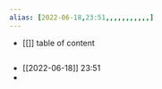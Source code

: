 ```yaml
---
alias: [2022-06-18,23:51,,,,,,,,,,,]
---
```

- [[]]
table of content
```toc
```

- [[2022-06-18]] 23:51
- 